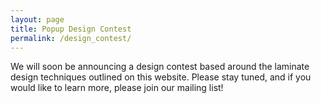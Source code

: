 ```yaml
---
layout: page
title: Popup Design Contest
permalink: /design_contest/
---
```

We will soon be announcing a design contest based around the laminate design techniques outlined on this website.  Please stay tuned, and if you would like to learn more, please join our mailing list!
